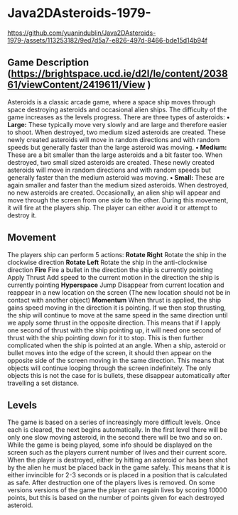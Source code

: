 # Java2DAsteroids-1979-

https://github.com/yuanindublin/Java2DAsteroids-1979-/assets/113253182/9ed7d5a7-e826-497d-8466-bde15d14b94f

## Game Description (https://brightspace.ucd.ie/d2l/le/content/203861/viewContent/2419611/View )
Asteroids is a classic arcade game, where a space ship moves through space destroying asteroids and occasional
alien ships. The difficulty of the game increases as the levels progress. There are three types of asteroids:
**• Large:**  These typically move very slowly and are large and therefore easier to shoot. When destroyed, two medium sized asteroids are created. These newly created asteroids will move in random directions and with random speeds but generally faster than the large asteroid was moving.
**• Medium:** These are a bit smaller than the large asteroids and a bit faster too. When destroyed, two small sized asteroids are created. These newly created asteroids will move in random directions and with random speeds but generally faster than the medium asteroid was moving.
**• Small:** These are again smaller and faster than the medium sized asteroids. When destroyed, no new asteroids are created.
Occasionally, an alien ship will appear and move through the screen from one side to the other. During this movement, it will fire at the players ship. The player can either avoid it or attempt to destroy it.

## Movement
The players ship can perform 5 actions:
**Rotate Right** Rotate the ship in the clockwise direction
**Rotate Left** Rotate the ship in the anti-clockwise direction
**Fire** Fire a bullet in the direction the ship is currently pointing Apply Thrust Add speed to the current motion in the direction the ship is currently pointing
**Hyperspace** Jump Disappear from current location and reappear in a new location on the screen (The new
location should not be in contact with another object)
**Momentum** When thrust is applied, the ship gains speed moving in the direction it is pointing. If we then stop thrusting, the ship will continue to move at the same speed in the same direction until we apply some thrust in the opposite
direction.
This means that if I apply one second of thrust with the ship pointing up, it will need one second of thrust with the ship pointing down for it to stop. This is then further complicated when the ship is pointed at an angle. When a ship, asteroid or bullet moves into the edge of the screen, it should then appear on the opposite side of the screen moving in the same direction. This means that objects will continue looping through the screen indefinitely. The only objects this is not the case for is bullets, these disappear automatically after travelling a set distance.

## Levels
The game is based on a series of increasingly more difficult levels. Once each is cleared, the next begins automatically. In the first level there will be only one slow moving asteroid, in the second there will be two and so on.
While the game is being played, some info should be displayed on the screen such as the players current number of lives and their current score.
When the player is destroyed, either by hitting an asteroid or has been shot by the alien he must be placed back in the game safely. This means that it is either invincible for 2-3 seconds or is placed in a position that is calculated as safe.
After destruction one of the players lives is removed. On some versions versions of the game the player can regain lives by scoring 10000 points, but this is based on the number of points given for each destroyed asteroid.
